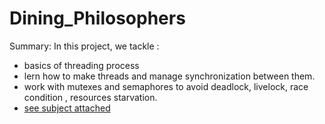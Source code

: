 # Dining_Philosophers

Summary: In this project, we tackle :
- basics of threading process
- lern how to make threads and manage synchronization between them.
- work with mutexes and semaphores to avoid deadlock, livelock, race condition , resources starvation.
- [see subject attached](https://github.com/Ahaif/Dining_Philosophers/blob/main/en.subject.pdf)
